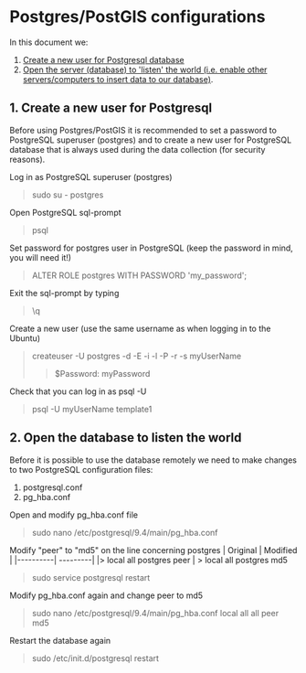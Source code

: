 # Postgres/PostGIS configurations

In this document we:

1. [Create a new user for Postgresql database](#1)
2. [Open the server (database) to 'listen' the world (i.e. enable other servers/computers to insert data to our database)](#2).

## <a name="1"><a/>1. Create a new user for Postgresql

Before using Postgres/PostGIS it is recommended to set a password to PostgreSQL superuser (postgres) and to create a new user for PostgreSQL database 
that is always used during the data collection (for security reasons).     

Log in as PostgreSQL superuser (postgres)

>   sudo su - postgres

Open PostgreSQL sql-prompt
>   psql

Set password for postgres user in PostgreSQL (keep the password in mind, you will need it!)
>   ALTER ROLE postgres WITH PASSWORD 'my_password';

Exit the sql-prompt by typing
>   \q 

Create a new user (use the same username as when logging in to the Ubuntu)
>   createuser -U postgres -d -E -i -l -P -r -s myUserName
>   >$Password: myPassword

Check that you can log in as psql -U <yourusername>
>   psql -U myUserName template1

## <a name="2"><a/>2. Open the database to listen the world
Before it is possible to use the database remotely we need to make changes to two PostgreSQL configuration files:
 1. postgresql.conf
 2. pg_hba.conf

Open and modify pg_hba.conf file
>   sudo nano /etc/postgresql/9.4/main/pg_hba.conf
    
Modify "peer" to "md5" on the line concerning postgres
| Original | Modified |
|----------| ---------|
|>   local   all   postgres   peer | >   local   all   postgres   md5 


>   sudo service postgresql restart


Modify pg_hba.conf again and change peer to md5
>   sudo nano /etc/postgresql/9.4/main/pg_hba.conf
     local      all     all     peer md5

Restart the database again
>   sudo /etc/init.d/postgresql restart


